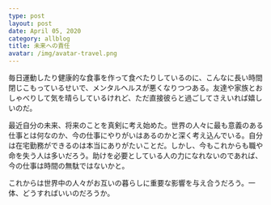 ```yaml
---
type: post
layout: post
date: April 05, 2020
category: allblog
title: 未来への責任
avatar: /img/avatar-travel.png
---
```

毎日運動したり健康的な食事を作って食べたりしているのに、こんなに長い時間閉じこもっているせいで、メンタルヘルスが悪くなりつつある。友達や家族とおしゃべりして気を晴らしているけれど、ただ直接彼らと過ごしてさえいれば嬉しいのだ。

最近自分の未来、将来のことを真剣に考え始めた。世界の人々に最も意義のある仕事とは何なのか、今の仕事にやりがいはあるのかと深く考え込んでいる。自分は在宅勤務ができるのは本当にありがたいことだ。しかし、今もこれからも職や命を失う人は多いだろう。助けを必要としている人の力になれないのであれば、今の仕事は時間の無駄ではないかと。

これからは世界中の人々がお互いの暮らしに重要な影響を与え合うだろう。一体、どうすればいいのだろうか。
